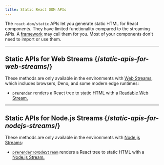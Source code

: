 ```yaml
---
title: Static React DOM APIs
---
```


<Intro>

The `react-dom/static` APIs let you generate static HTML for React components. They have limited functionality compared to the streaming APIs. A [framework](/learn/creating-a-react-app#full-stack-frameworks) may call them for you. Most of your components don't need to import or use them.

</Intro>

---

## Static APIs for Web Streams {/*static-apis-for-web-streams*/}

These methods are only available in the environments with [Web Streams](https://developer.mozilla.org/en-US/docs/Web/API/Streams_API), which includes browsers, Deno, and some modern edge runtimes:

* [`prerender`](/reference/react-dom/static/prerender) renders a React tree to static HTML with a [Readable Web Stream.](https://developer.mozilla.org/en-US/docs/Web/API/ReadableStream)


---

## Static APIs for Node.js Streams {/*static-apis-for-nodejs-streams*/}

These methods are only available in the environments with [Node.js Streams](https://nodejs.org/api/stream.html):

* [`prerenderToNodeStream`](/reference/react-dom/static/prerenderToNodeStream) renders a React tree to static HTML with a [Node.js Stream.](https://nodejs.org/api/stream.html)


